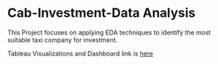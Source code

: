 # Cab-Investment-Data Analysis
This Project focuses on applying EDA techniques to identify the most suitable taxi company for investment.

Tableau Visualizations and Dashboard link is [here](https://public.tableau.com/views/G2MStrategyforCabInvestmentCompany/TotalRevenue?:language=en-US&:display_count=n&:origin=viz_share_link ) 

